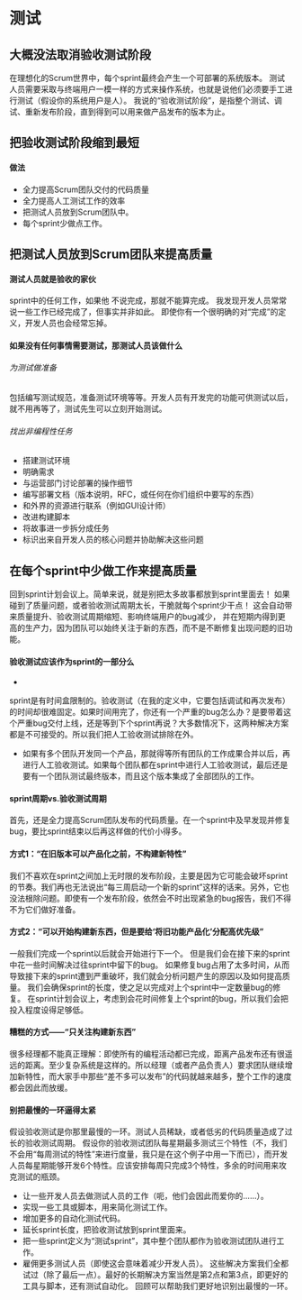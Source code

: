# 测试

## 大概没法取消验收测试阶段

在理想化的Scrum世界中，每个sprint最终会产生一个可部署的系统版本。
测试人员需要采取与终端用户一模一样的方式来操作系统，也就是说他们必须要手工进行测试（假设你的系统用户是人）。
我说的“验收测试阶段”，是指整个测试、调试、重新发布阶段，直到得到可以用来做产品发布的版本为止。

## 把验收测试阶段缩到最短

#### 做法

- 全力提高Scrum团队交付的代码质量
- 全力提高人工测试工作的效率
- 把测试人员放到Scrum团队中。
- 每个sprint少做点工作。

## 把测试人员放到Scrum团队来提高质量

#### 测试人员就是验收的家伙

sprint中的任何工作，如果他 不说完成，那就不能算完成。
我发现开发人员常常说一些工作已经完成了，但事实并非如此。
即使你有一个很明确的对“完成”的定义，开发人员也会经常忘掉。

#### 如果没有任何事情需要测试，那测试人员该做什么

###### 为测试做准备

包括编写测试规范，准备测试环境等等。开发人员有开发完的功能可供测试以后，就不用再等了，测试先生可以立刻开始测试。

###### 找出非编程性任务

- 搭建测试环境
- 明确需求
- 与运营部门讨论部署的操作细节
- 编写部署文档（版本说明，RFC，或任何在你们组织中要写的东西）
- 和外界的资源进行联系（例如GUI设计师）
- 改进构建脚本
- 将故事进一步拆分成任务
- 标识出来自开发人员的核心问题并协助解决这些问题

## 在每个sprint中少做工作来提高质量

回到sprint计划会议上。简单来说，就是别把太多故事都放到sprint里面去！
如果碰到了质量问题，或者验收测试周期太长，干脆就每个sprint少干点！
这会自动带来质量提升、验收测试周期缩短、影响终端用户的bug减少，
并在短期内得到更高的生产力，因为团队可以始终关注于新的东西，而不是不断修复出现问题的旧功能。

#### 验收测试应该作为sprint的一部分么

-

sprint是有时间盒限制的。验收测试（在我的定义中，它要包括调试和再次发布）的时间却很难固定。如果时间用完了，你还有一个严重的bug怎么办？是要带着这个严重bug交付上线，还是等到下个sprint再说？大多数情况下，这两种解决方案都是不可接受的。所以我们把人工验收测试排除在外。

- 如果有多个团队开发同一个产品，那就得等所有团队的工作成果合并以后，再进行人工验收测试。如果每个团队都在sprint中进行人工验收测试，最后还是要有一个团队测试最终版本，而且这个版本集成了全部团队的工作。

#### sprint周期vs.验收测试周期

首先，还是全力提高Scrum团队发布的代码质量。在一个sprint中及早发现并修复bug，要比sprint结束以后再这样做的代价小得多。

#### 方式1：“在旧版本可以产品化之前，不构建新特性”

我们不喜欢在sprint之间加上无时限的发布阶段，主要是因为它可能会破坏sprint的节奏。我们再也无法说出“每三周启动一个新的sprint”这样的话来。另外，它也没法根除问题。即使有一个发布阶段，依然会不时出现紧急的bug报告，我们不得不为它们做好准备。

#### 方式2：“可以开始构建新东西，但是要给‘将旧功能产品化’分配高优先级”

一般我们完成一个sprint以后就会开始进行下一个。
但是我们会在接下来的sprint中花一些时间解决过往sprint中留下的bug。
如果修复bug占用了太多时间，从而导致接下来的sprint遭到严重破坏，我们就会分析问题产生的原因以及如何提高质量。
我们会确保sprint的长度，使之足以完成对上个sprint中一定数量bug的修复。
在sprint计划会议上，考虑到会花时间修复上个sprint的bug，所以我们会把投入程度设得足够低。

#### 糟糕的方式——“只关注构建新东西”

很多经理都不能真正理解：即使所有的编程活动都已完成，距离产品发布还有很遥远的距离。至少复杂系统是这样的。所以经理（或者产品负责人）要求团队继续增加新特性，而大家手中那些“差不多可以发布”的代码就越来越多，整个工作的速度都会因此而放缓。

#### 别把最慢的一环逼得太紧

假设验收测试是你那里最慢的一环。测试人员稀缺，或者低劣的代码质量造成了过长的验收测试周期。
假设你的验收测试团队每星期最多测试三个特性（不，我们不会用“每周测试的特性”来进行度量，我只是在这个例子中用一下而已），而开发人员每星期能够开发6个特性。应该安排每周只完成3个特性，多余的时间用来攻克测试的瓶颈。

- 让一些开发人员去做测试人员的工作（呃，他们会因此而爱你的……）。
- 实现一些工具或脚本，用来简化测试工作。
- 增加更多的自动化测试代码。
- 延长sprint长度，把验收测试放到sprint里面来。
- 把一些sprint定义为“测试sprint”，其中整个团队都作为验收测试团队进行工作。
- 雇佣更多测试人员（即使这会意味着减少开发人员）。
  这些解决方案我们全都试过（除了最后一点）。最好的长期解决方案当然是第2点和第3点，即更好的工具与脚本，还有测试自动化。
  回顾可以帮助我们更好地识别出最慢的一环。